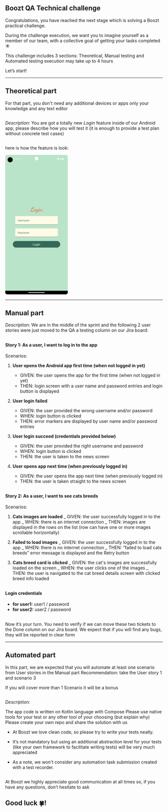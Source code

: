 ## Boozt QA Technical challenge

Congratulations, you have reached the next stage which is solving a Boozt practical challenge.

During the challenge execution, we want you to imagine yourself as a member of our team,
with a collective goal of getting your tasks completed :sunny:

This challenge includes 3 sections:
Theoretical, Manual testing and Automated testing 
execution may take up to 4 hours

Let’s start!

---

## Theoretical part

For that part, you don't need any additional devices or apps 
only your knowledge and any text editor

##

*Description:* 
You are got a totally new *Login* feature inside of our Android app, 
please describe how you will test it 
(it is enough to provide a test plan without concrete test cases)

##

here is how the feature is look:

<img src="login_design.png" alt="drawing" width="200"/>

---

## Manual part


*Description:* 
We are in the middle of the sprint and the following 2 user stories were just moved to the QA
a testing column on our Jira board:

##

#### Story 1: As a user, I want to log in to the app

Scenarios:

1. **User opens the Android app first time (when not logged in yet)**
   - GIVEN: the user opens the app for the first time (when not logged in yet)
   - THEN: login screen with a user name and password entries and login button is displayed
2. **User login failed**
   - GIVEN: the user provided the wrong username and/or password
   - WHEN: login button is clicked
   - THEN: error markers are displayed by user name and/or password entries

3. **User login succeed (credentials provided below)**
   - GIVEN: the user provided the right username and password
   - WHEN: login button is clicked
   - THEN: the user is taken to the news screen

4. **User opens app next time (when previously logged in)**
   - GIVEN: the user opens the app next time (when previously logged in)
   - THEN: the user is taken straight to the news screen

##

#### Story 2: As a user, I want to see cats breeds


Scenarios:

1. **Cats images are loaded**
   _ GIVEN: the user successfully logged in to the app
   _ WHEN: there is an internet connection
   _ THEN: images are displayed in the rows on the list (row can have one or more images scrollable
   horizontally)

2. **Failed to load images**
   _ GIVEN: the user successfully logged in to the app
   _ WHEN: there is no internet connection
   _ THEN: “failed to load cats breeds” error message is displayed and the Retry button

3. **Cats breed card is clicked**
   _ GIVEN: the cat's images are successfully loaded on the screen
   _ WHEN: the user clicks one of the images
   _ THEN: the user is navigated to the cat breed details screen with clicked breed info loaded

##

#### Login credentials

- **for user1:**  user1 / password
- **for user2:**  user2 / password

##

Now it’s your turn. You need to verify if we can move these two tickets to the Done column on our Jira
board.
We expect that if you will find any bugs, they will be reported in clear form

---

## Automated part

In this part, we are expected that you will automate at least one scenario from User stories in the Manual part
Recommendation: take the User story 1 and scenario 3

If you will cover more than 1 Scenario it will be a bonus

##

*Description:*

The app code is written on Kotlin language with Compose
Please use native tools for your test or any other tool of your choosing (but explain why)
Please create your own repo and share the solution with us

* At Boozt we love clean code, so please try to write your tests neatly.

* It’s not mandatory but using an additional abstraction level for your tests (like your own
  framework to facilitate writing tests) will be very much appreciated

* As a note, we won't consider any automation task submission created with a test recorder.

##

At Boozt we highly appreciate good communication at all times so, if you have any questions, don’t
hesitate to ask

## Good luck :four_leaf_clover:!   
